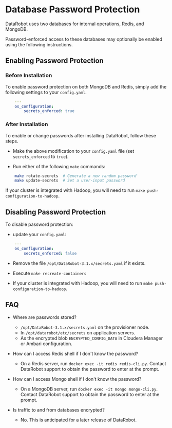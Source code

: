 # Database Password Protection

DataRobot uses two databases for internal operations, Redis, and MongoDB.

Password-enforced access to these databases may optionally be enabled using the following instructions.

## Enabling Password Protection

### Before Installation

To enable password protection on both MongoDB and Redis, simply add the following settings to your `config.yaml`.

```yaml
    ---
    os_configuration:
        secrets_enforced: true
```

### After Installation

To enable or change passwords after installing DataRobot, follow these steps.

* Make the above modification to your `config.yaml` file (set `secrets_enforced` to `true`).

* Run either of the following `make` commands:

```bash
    make rotate-secrets  # Generate a new random password
    make update-secrets  # Set a user-input password
```

If your cluster is integrated with Hadoop, you will need to run `make push-configuration-to-hadoop`.

## Disabling Password Protection

To disable password protection:

* update your `config.yaml`:
```yaml
    ---
    os_configuration:
        secrets_enforced: false
```

* Remove the file `/opt/DataRobot-3.1.x/secrets.yaml` if it exists.

* Execute `make recreate-containers`

* If your cluster is integrated with Hadoop, you will need to run `make push-configuration-to-hadoop`.


## FAQ

* Where are passwords stored?
  * `/opt/DataRobot-3.1.x/secrets.yaml` on the provisioner node.
  * In `/opt/datarobot/etc/secrets` on application servers.
  * As the encrypted blob `ENCRYPTED_CONFIG_DATA` in Cloudera Manager or Ambari configuration.

* How can I access Redis shell if I don't know the password?
  * On a Redis server, run `docker exec -it redis redis-cli.py`.
  Contact DataRobot support to obtain the password to enter at the prompt.

* How can I access Mongo shell if I don't know the password?
  * On a MongoDB server, run `docker exec -it mongo mongo-cli.py`.
  Contact DataRobot support to obtain the password to enter at the prompt.

* Is traffic to and from databases encrypted?
  * No. This is anticipated for a later release of DataRobot.

